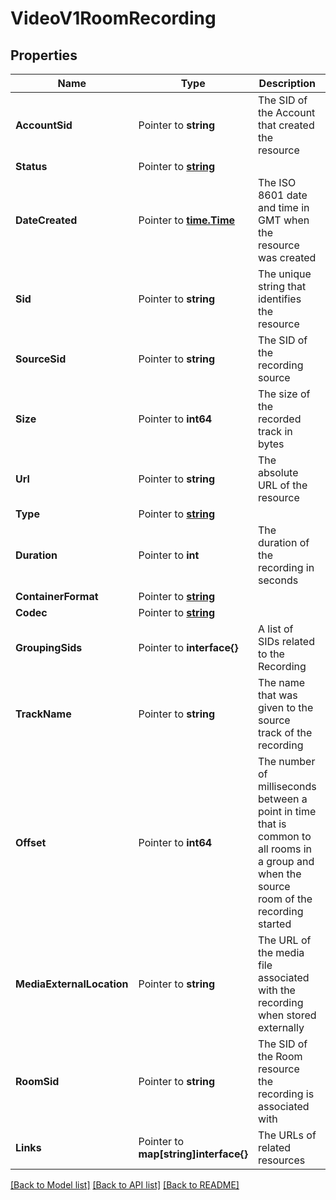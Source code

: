 # VideoV1RoomRecording

## Properties

Name | Type | Description | Notes
------------ | ------------- | ------------- | -------------
**AccountSid** | Pointer to **string** | The SID of the Account that created the resource |
**Status** | Pointer to [**string**](RoomRecordingEnumStatus.md) |  |
**DateCreated** | Pointer to [**time.Time**](time.Time.md) | The ISO 8601 date and time in GMT when the resource was created |
**Sid** | Pointer to **string** | The unique string that identifies the resource |
**SourceSid** | Pointer to **string** | The SID of the recording source |
**Size** | Pointer to **int64** | The size of the recorded track in bytes |
**Url** | Pointer to **string** | The absolute URL of the resource |
**Type** | Pointer to [**string**](RoomRecordingEnumType.md) |  |
**Duration** | Pointer to **int** | The duration of the recording in seconds |
**ContainerFormat** | Pointer to [**string**](RoomRecordingEnumFormat.md) |  |
**Codec** | Pointer to [**string**](RoomRecordingEnumCodec.md) |  |
**GroupingSids** | Pointer to **interface{}** | A list of SIDs related to the Recording |
**TrackName** | Pointer to **string** | The name that was given to the source track of the recording |
**Offset** | Pointer to **int64** | The number of milliseconds between a point in time that is common to all rooms in a group and when the source room of the recording started |
**MediaExternalLocation** | Pointer to **string** | The URL of the media file associated with the recording when stored externally |
**RoomSid** | Pointer to **string** | The SID of the Room resource the recording is associated with |
**Links** | Pointer to **map[string]interface{}** | The URLs of related resources |

[[Back to Model list]](../README.md#documentation-for-models) [[Back to API list]](../README.md#documentation-for-api-endpoints) [[Back to README]](../README.md)


